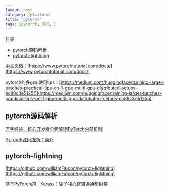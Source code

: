 ```yaml
---
layout: post
category: "platform"
title: "pytorch"
tags: [pytorch, 源码, ]
---
```



目录

<!-- TOC -->

- [pytorch源码解析](#pytorch源码解析)
- [pytorch-lightning](#pytorch-lightning)

<!-- /TOC -->


中文文档：[https://www.pytorchtutorial.com/docs/](https://www.pytorchtutorial.com/docs/)


pytorch的多gpu使用tips：[https://medium.com/huggingface/training-larger-batches-practical-tips-on-1-gpu-multi-gpu-distributed-setups-ec88c3e51255](https://medium.com/huggingface/training-larger-batches-practical-tips-on-1-gpu-multi-gpu-distributed-setups-ec88c3e51255)


## pytorch源码解析

[万字综述，核心开发者全面解读PyTorch内部机制](https://mp.weixin.qq.com/s?__biz=MzA3MzI4MjgzMw==&mid=2650763179&idx=1&sn=c41e016ef58f4b4079bb70fbe05081f4&chksm=871aabd5b06d22c38550e6bdf2c645be073537d65e4a686c0345ca70f71ab68d8ff86f5ae35d&mpshare=1&scene=1&srcid=&pass_ticket=TloMdmvUbLd5jnKvVTzrccQhGuskwL6KQ0HhJLF56Nwtcb16%2BVvMA09bw32tFrjs#rd)

[PyTorch源码浅析：简介](https://www.52coding.com.cn/2019/05/05/PyTorch0/)

## pytorch-lightning

[https://github.com/williamFalcon/pytorch-lightning](https://github.com/williamFalcon/pytorch-lightning)

[基于PyTorch的「Keras」：除了核心逻辑通通都封装](https://mp.weixin.qq.com/s?__biz=MzA3MzI4MjgzMw==&mid=2650767325&idx=1&sn=dc36e55d6201529e4fd3e984b8c618b1&chksm=871abba3b06d32b5ed875cb90060a3c5436f38464afc6ba9645efac32aaa8fd03ef99b5f1e0c&scene=0&xtrack=1&pass_ticket=Kz97uXi0CH4ceADUC3ocCNkjZjy%2B0DTtVYOM7n%2FmWttTt5YKTC2DQT9lqCel7dDR#rd)
